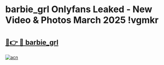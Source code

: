 # barbie_grl Onlyfans Leaked - New Video & Photos March 2025 !vgmkr

# <h2><a href="https://i9oh2i.iuczelnia.edu.pl?title=barbie_grl&ref=vgmkr">🔗👉 🔴 barbie_grl</a></h2>

[![acn](https://github.com/user-attachments/assets/0f9c940e-d8b0-45ae-aac7-cd30a18b3e1c)](https://i9oh2i.iuczelnia.edu.pl?title=barbie_grl&ref=vgmkr)

